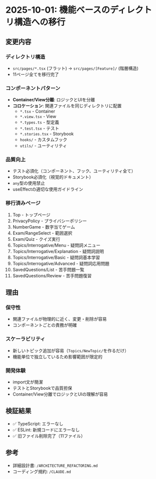# 2025-10-01: 機能ベースのディレクトリ構造への移行

## 変更内容

### ディレクトリ構造
- `src/pages/*.tsx` (フラット) → `src/pages/[Feature]/` (階層構造)
- 11ページ全てを移行完了

### コンポーネントパターン
- **Container/View分離**: ロジックとUIを分離
- **コロケーション**: 関連ファイルを同じディレクトリに配置
  - `*.tsx` - Container
  - `*.view.tsx` - View
  - `*.types.ts` - 型定義
  - `*.test.tsx` - テスト
  - `*.stories.tsx` - Storybook
  - `hooks/` - カスタムフック
  - `utils/` - ユーティリティ

### 品質向上
- テスト必須化（コンポーネント、フック、ユーティリティ全て）
- Storybook必須化（視覚的ドキュメント）
- `any`型の使用禁止
- useEffectの適切な使用ガイドライン

### 移行済みページ
1. Top - トップページ
2. PrivacyPolicy - プライバシーポリシー
3. NumberGame - 数字当てゲーム
4. Exam/RangeSelect - 範囲選択
5. Exam/Quiz - クイズ実行
6. Topics/Interrogative/Menu - 疑問詞メニュー
7. Topics/Interrogative/Explanation - 疑問詞説明
8. Topics/Interrogative/Basic - 疑問詞基本学習
9. Topics/Interrogative/Advanced - 疑問詞応用問題
10. SavedQuestions/List - 苦手問題一覧
11. SavedQuestions/Review - 苦手問題復習

## 理由

### 保守性
- 関連ファイルが物理的に近く、変更・削除が容易
- コンポーネントごとの責務が明確

### スケーラビリティ
- 新しいトピック追加が容易（`Topics/NewTopic/`を作るだけ）
- 機能単位で独立しているため影響範囲が限定的

### 開発体験
- import文が簡潔
- テストとStorybookで品質担保
- Container/View分離でロジックとUIの理解が容易

## 検証結果

- ✅ TypeScript: エラーなし
- ✅ ESLint: 新規コードにエラーなし
- ✅ 旧ファイル削除完了（11ファイル）

## 参考

- 詳細設計書: `/ARCHITECTURE_REFACTORING.md`
- コーディング規約: `/CLAUDE.md`